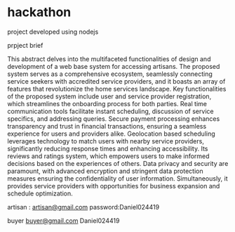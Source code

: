 # hackathon
project developed using nodejs



prpject brief

This abstract delves into the multifaceted functionalities of design and development of a web base system for accessing artisans. The proposed system serves as a comprehensive ecosystem, seamlessly connecting service seekers with accredited service providers, and it boasts an array of features that revolutionize the home services landscape. Key functionalities of the proposed system include user and service provider registration, which streamlines the onboarding process for both parties. Real time communication tools facilitate instant scheduling, discussion of service specifics, and addressing queries. Secure payment processing enhances transparency and trust in financial transactions, ensuring a seamless experience for users and providers alike. Geolocation based scheduling leverages technology to match users with nearby service providers, significantly reducing response times and enhancing accessibility. Its reviews and ratings system, which empowers users to make informed decisions based on the experiences of others. Data privacy and security are paramount, with advanced encryption and stringent data protection measures ensuring the confidentiality of user information. Simultaneously, it provides service providers with opportunities for business expansion and schedule optimization.


artisan : artisan@gmail.com
password:Daniel024419

buyer
buyer@gmail.com
Daniel024419